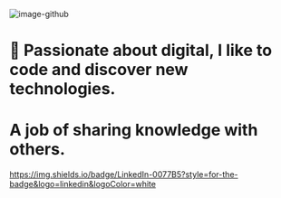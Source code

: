 ![image-github](https://user-images.githubusercontent.com/79690181/142301065-6f845406-c125-4f10-9714-1971fd760daa.png)


# 👋 Passionate about digital, I like to code and discover new technologies.
# A job of sharing knowledge with others.

https://img.shields.io/badge/LinkedIn-0077B5?style=for-the-badge&logo=linkedin&logoColor=white


